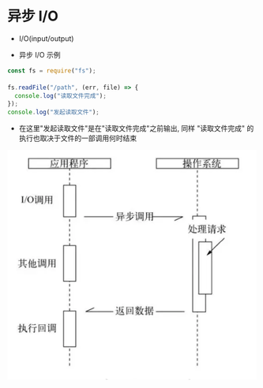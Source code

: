 # 异步 I/O

- I/O(input/output)

- 异步 I/O 示例

```js
const fs = require("fs");

fs.readFile("/path", (err, file) => {
  console.log("读取文件完成");
});
console.log("发起读取文件");
```

- 在这里"发起读取文件"是在"读取文件完成"之前输出, 同样 "读取文件完成" 的执行也取决于文件的一部调用何时结束

!['IO'](./images/IO.jpg)
